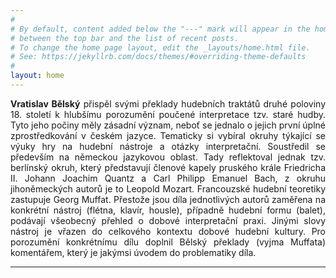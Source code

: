 ```yaml
---
#
# By default, content added below the "---" mark will appear in the home page
# between the top bar and the list of recent posts.
# To change the home page layout, edit the _layouts/home.html file.
# See: https://jekyllrb.com/docs/themes/#overriding-theme-defaults
#
layout: home
---
```

<!-- <figure>
    <img
    src="assets/belsky.png">
    <figcaption>Vratislav Bělský</figcaption>
</figure> -->


<!-- <img src="assets/belsky.png" width="20%" height="20%" style="float: right; margin-left: 10px;"> -->
<div style="text-align: justify;">
<strong>Vratislav Bělský</strong> přispěl svými překlady hudebních traktátů druhé poloviny 18. století k hlubšímu porozumění poučené interpretace tzv. staré hudby. Tyto jeho počiny měly zásadní význam, neboť se jednalo o jejich první úplné zprostředkování v českém jazyce. Tematicky si vybíral okruhy týkající se výuky hry na hudební nástroje a otázky interpretační. Soustředil se především na německou jazykovou oblast. Tady reflektoval jednak tzv. berlínský okruh, který představují členové kapely pruského krále Friedricha II. Johann Joachim Quantz a Carl Philipp Emanuel Bach, z okruhu jihoněmeckých autorů je to Leopold Mozart. Francouzské hudební teoretiky zastupuje Georg Muffat. Přestože jsou díla jednotlivých autorů zaměřena na konkrétní nástroj (flétna, klavír, housle), případně hudební formu (balet), podávají všeobecný přehled o dobové interpretační praxi. Jinými slovy nástroj je vřazen do celkového kontextu dobové hudební kultury. Pro porozumění konkrétnímu dílu doplnil Bělský překlady (vyjma Muffata) komentářem, který je jakýmsi úvodem do problematiky díla.
</div>

---